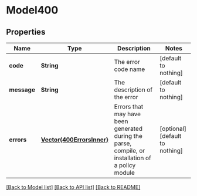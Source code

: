 # Model400


## Properties
Name | Type | Description | Notes
------------ | ------------- | ------------- | -------------
**code** | **String** | The error code name | [default to nothing]
**message** | **String** | The description of the error | [default to nothing]
**errors** | [**Vector{400ErrorsInner}**](400ErrorsInner.md) | Errors that may have been generated during the parse, compile, or installation of a policy module | [optional] [default to nothing]


[[Back to Model list]](../README.md#models) [[Back to API list]](../README.md#api-endpoints) [[Back to README]](../README.md)


